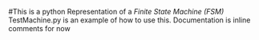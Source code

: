#This is a python Representation of a _Finite State Machine (FSM)_
TestMachine.py is an example of how to use this. Documentation is inline comments for now
